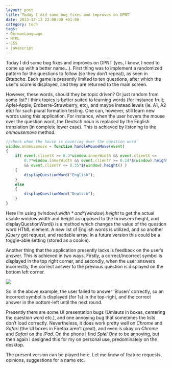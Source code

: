 ```yaml
---
layout: post
title: Today I did some bug fixes and improves on DPNT
date: 2013-12-13 22:00:00 +01:00
category: tech
tags:
- GermanLanguage
- HTML
- CSS
- javascript
---
```

Today I did some bug fixes and improves on DPNT (yes, I know, I need to come up with a better name…). First thing was to implement a randomized pattern for the questions to follow (so they don’t repeat), as seen in *Bratacha*. Each game is presently limited to ten questions, after which the user’s score is displayed, and they are returned to the main screen.

However, these words, should they be topic driven? Or just random from some list? I think topics is better suited to learning words (for instance fruit; Apfel-Apple, Erdberre-Strawberry, etc), and maybe instead levels (ie. A1, A2 etc) for such plural formation testing. One can, however, still learn new words using this application. For instance, when the user hovers the mouse over the question word, the Deutsch noun is replaced by the English translation (in complete lower case). This is achieved by listening to the *onmousemove* method.

```javascript
//check when the house is hovering over the question word
window.onmousemove = function handleMouseMove(event)
{
    if( event.clientX >= 0.3*window.innerWidth && event.clientX <=
        0.7*window.innerWidth && event.clientY >= 0.14*$(window).height()
        && event.clientY <= 0.35*$(window).height() )
    {
        displayQuestionWord("English");
    }
    else
    {
        displayQuestionWord("Deutsch");        			
    }
}
```

Here I’m using *$(window).width* and *$(window).height* to get the actual usable window width and height as opposed to the browsers height, and displayQuestionWord() is a method which changes the value of the question word HTML element. A new list of English words is utilized, and so another *jQuery* get request, and readable array. In a future version this could be a toggle-able setting (stored as a cookie).

Another thing that the application presently lacks is feedback on the user’s answer. This is achieved in two ways. Firstly, a correct/incorrect symbol is displayed in the top right corner, and secondly, when the user answers incorrectly, the correct answer to the previous question is displayed on the bottom left corner.

![]({{site.baseurl}}/assets/images/posts/2013/13-12-13/01.png)

So in the above example, the user failed to answer ‘Blusen’ correctly, so an incorrect symbol is displayed (for 1s) in the top-right, and the correct answer in the bottom-left until the next round.

Presently there are some UI presentation bugs (Umlauts in boxes, centering the question word etc.), and one annoying bug that sometimes the lists don’t load correctly. Nevertheless, it does work pretty well on *Chrome* and *Safari* (the UI boxes in Firefox aren’t great), and even is okay on *Chrome* and *Safari* on the *iPad*. On the phone I find *Spiel One* to be annoying, but then again I designed this for my on personal use, predominately on the desktop.

The present version can be played here. Let me know of feature requests, opinions, suggestions for a name etc.
